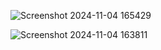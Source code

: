 ![Screenshot 2024-11-04 165429](https://github.com/user-attachments/assets/3f215249-effd-402f-9a3a-de7ebf50667e)


![Screenshot 2024-11-04 163811](https://github.com/user-attachments/assets/8af0888b-d53f-4954-95b1-dc7f5aec799f)


